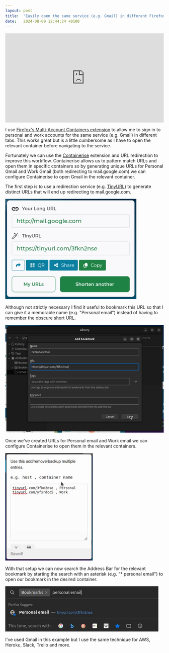 ```yaml
---
layout: post
title:  "Easily open the same service (e.g. Gmail) in different Firefox containers"
date:   2024-08-09 12:44:24 +0100
---
```

<div style="padding:56.25% 0 0 0;position:relative;">
  <iframe src="https://player.vimeo.com/video/996270683?badge=0&amp;autopause=0&amp;player_id=0&amp;app_id=58479" frameborder="0" allow="autoplay; fullscreen; picture-in-picture; clipboard-write" style="position:absolute;top:0;left:0;width:100%;height:100%;" title="Easily open the same service (e.g. Gmail) in different Firefox containers"></iframe>
</div>
<script src="https://player.vimeo.com/api/player.js"></script>

I use [Firefox's Multi-Account Containers extension](https://addons.mozilla.org/en-US/firefox/addon/multi-account-containers/) to allow me to sign in to personal and work accounts for the same service (e.g. Gmail) in different tabs. This works great but is a little cumbersome as I have to open the relevant container before navigating to the service.

Fortunately we can use the [Containerise](https://addons.mozilla.org/en-US/firefox/addon/containerise) extension and URL redirection to improve this workflow. Containerise allows us to pattern match URLs and open them in specific containers so by generating unique URLs for Personal Gmail and Work Gmail (both redirecting to mail.google.com) we can configure Containerise to open Gmail in the relevant container.

The first step is to use a redirection service (e.g. [TinyURL](https://tinyurl.com/)) to generate distinct URLs that will end up redirecting to mail.google.com.

![A screenshot of creating a short URL on tinyurl.com](/assets/images/2024-08-08-tinyurl.png)

Although not strictly necessary I find it useful to bookmark this URL so that I can give it a memorable name (e.g. "Personal email") instead of having to remember the obscure short URL.

![A screenshot of adding a bookmark in Firefox](/assets/images/2024-08-08-add-bookmark.png)

Once we've created URLs for Personal email and Work email we can configure Containerise to open them in the relevant containers.

![A screenshot of editing the Containerise rules](/assets/images/2024-08-08-containerise.png)

With that setup we can now search the Address Bar for the relevant bookmark by starting the search with an asterisk (e.g. "* personal email") to open our bookmark in the desired container.

![A screenshot of searching bookmarks using the Firefox address bar](/assets/images/2024-08-08-firefox-address-bar.png)

I've used Gmail in this example but I use the same technique for AWS, Heroku, Slack, Trello and more.